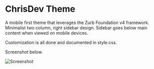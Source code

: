ChrisDev Theme
================

A mobile first theme that leverages the Zurb Foundation v4 framework. Minimalist two column, 
right sidebar design. Sidebar goes below main content when viewed on mobile devices.

Customization is all done and documented in style.css.

Screenshot below.

![Screenshot](https://raw.github.com/mins/pelican-themes/master/chrisdev/Screenshot.png)